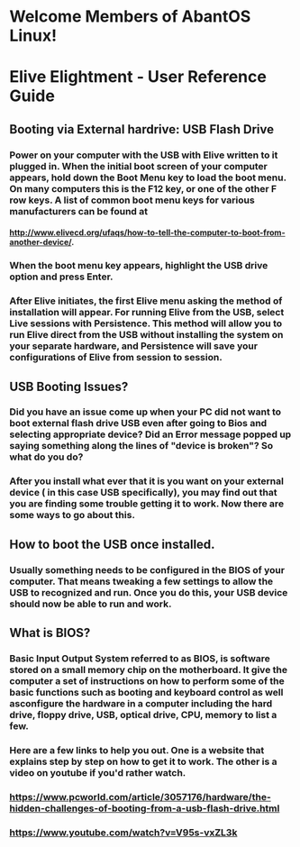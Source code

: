 # Welcome Members of AbantOS Linux! 



# Elive Elightment - User Reference Guide





## Booting via External hardrive: USB Flash Drive


### Power on your computer with the USB with Elive written to it plugged in. When the initial boot screen of your computer appears, hold down the Boot Menu key to load the boot menu. On many computers this is the F12 key, or one of the other F row keys. A list of common boot menu keys for various manufacturers can be found at

#### http://www.elivecd.org/ufaqs/how-to-tell-the-computer-to-boot-from-another-device/.
  
### When the boot menu key appears, highlight the USB drive option and press Enter.
    
### After Elive initiates, the first Elive menu asking the method of installation will appear. For running Elive from the USB, select Live sessions with Persistence. This method will allow you to run Elive direct from the USB without installing the system on your separate hardware, and Persistence will save your configurations of Elive from session to session.

## USB Booting Issues?


### Did you have an issue come up when your PC did not want to boot external flash drive USB even after going to Bios and selecting appropriate device? Did an Error message popped up saying something along the lines of "device is broken"? So what do you do?

### After you install what ever that it is you want on your external device ( in this case USB specifically), you may find out that you are finding some trouble getting it to work. Now there are some ways to go about this. 



## How to boot the USB once installed. 

### Usually something needs to be configured in the BIOS of your computer. That means tweaking a few settings to allow the USB to recognized and run. Once you do this, your USB device should now be able to run and work.



## What is BIOS?

### Basic Input Output System referred to as BIOS, is software stored on a small memory chip on the motherboard. It give the computer a set of instructions on how to perform some of the basic functions such as booting and keyboard control as well asconfigure the hardware in a computer including the hard drive, floppy drive, USB, optical drive, CPU, memory to list a few.



### Here are a few links to help you out. One is a website that explains step by step on how to get it to work. The other is a video on youtube if you'd rather watch. 


### https://www.pcworld.com/article/3057176/hardware/the-hidden-challenges-of-booting-from-a-usb-flash-drive.html

### https://www.youtube.com/watch?v=V95s-vxZL3k



